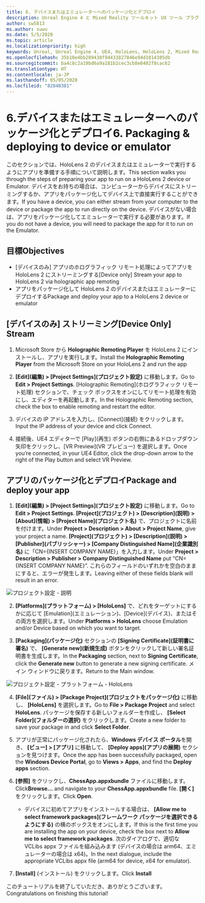 ```yaml
---
title: 6. デバイスまたはエミュレーターへのパッケージ化とデプロイ
description: Unreal Engine 4 と Mixed Reality ツールキット UX ツール プラグインを使用して簡単なチェス アプリを構築するためのチュートリアルのパート 6
author: sw5813
ms.author: suwu
ms.date: 5/5/2020
ms.topic: article
ms.localizationpriority: high
keywords: Unreal, Unreal Engine 4, UE4, HoloLens, HoloLens 2, Mixed Reality, チュートリアル, 入門, mrtk, uxt, UX ツール, ドキュメント
ms.openlocfilehash: 35b18e4bb289438f94433827846e94d1014385db
ms.sourcegitcommit: ba4c8c2a19bd6a9a181b2cec3cb8e0402f8cac62
ms.translationtype: HT
ms.contentlocale: ja-JP
ms.lasthandoff: 05/05/2020
ms.locfileid: "82840381"
---
```

# <a name="6-packaging--deploying-to-device-or-emulator"></a><span data-ttu-id="90891-104">6.デバイスまたはエミュレーターへのパッケージ化とデプロイ</span><span class="sxs-lookup"><span data-stu-id="90891-104">6. Packaging & deploying to device or emulator</span></span>

<span data-ttu-id="90891-105">このセクションでは、HoloLens 2 のデバイスまたはエミュレーターで実行するようにアプリを準備する手順について説明します。</span><span class="sxs-lookup"><span data-stu-id="90891-105">This section walks you through the steps of preparing your app to run on a HoloLens 2 device or Emulator.</span></span> <span data-ttu-id="90891-106">デバイスをお持ちの場合は、コンピューターからデバイスにストリーミングするか、アプリをパッケージ化してデバイス上で直接実行することができます。</span><span class="sxs-lookup"><span data-stu-id="90891-106">If you have a device, you can either stream from your computer to the device or package the app to run directly on the device.</span></span> <span data-ttu-id="90891-107">デバイスがない場合は、アプリをパッケージ化してエミュレーターで実行する必要があります。</span><span class="sxs-lookup"><span data-stu-id="90891-107">If you do not have a device, you will need to package the app for it to run on the Emulator.</span></span> 

## <a name="objectives"></a><span data-ttu-id="90891-108">目標</span><span class="sxs-lookup"><span data-stu-id="90891-108">Objectives</span></span>

* <span data-ttu-id="90891-109">[デバイスのみ] アプリのホログラフィック リモート処理によってアプリを HoloLens 2 にストリーミングする</span><span class="sxs-lookup"><span data-stu-id="90891-109">[Device only] Stream your app to HoloLens 2 via holographic app remoting</span></span>
* <span data-ttu-id="90891-110">アプリをパッケージ化して HoloLens 2 のデバイスまたはエミュレーターにデプロイする</span><span class="sxs-lookup"><span data-stu-id="90891-110">Package and deploy your app to a HoloLens 2 device or emulator</span></span>

## <a name="device-only-stream"></a><span data-ttu-id="90891-111">[デバイスのみ] ストリーミング</span><span class="sxs-lookup"><span data-stu-id="90891-111">[Device Only] Stream</span></span>

1.  <span data-ttu-id="90891-112">Microsoft Store から **Holographic Remoting Player** を HoloLens 2 にインストールし、アプリを実行します。</span><span class="sxs-lookup"><span data-stu-id="90891-112">Install the **Holographic Remoting Player** from the Microsoft Store on your HoloLens 2 and run the app</span></span>

2.  <span data-ttu-id="90891-113">**[Edit]\(編集\) > [Project Settings]\(プロジェクト設定\)** に移動します。</span><span class="sxs-lookup"><span data-stu-id="90891-113">Go to **Edit > Project Settings**.</span></span> <span data-ttu-id="90891-114">[Holographic Remoting]\(ホログラフィック リモート処理\) セクションで、チェック ボックスをオンにしてリモート処理を有効にし、エディターを再起動します。</span><span class="sxs-lookup"><span data-stu-id="90891-114">In the Holographic Remoting section, check the box to enable remoting and restart the editor.</span></span>

3.  <span data-ttu-id="90891-115">デバイスの IP アドレスを入力し、[Connect]\(接続\) をクリックします。</span><span class="sxs-lookup"><span data-stu-id="90891-115">Input the IP address of your device and click Connect.</span></span>

4.  <span data-ttu-id="90891-116">接続後、UE4 エディターで [Play]\(再生\) ボタンの右側にあるドロップダウン矢印をクリックし、[VR Preview]\(VR プレビュー\) を選択します。</span><span class="sxs-lookup"><span data-stu-id="90891-116">Once you’re connected, in your UE4 Editor, click the drop-down arrow to the right of the Play button and select VR Preview.</span></span>

## <a name="package-and-deploy-your-app"></a><span data-ttu-id="90891-117">アプリのパッケージ化とデプロイ</span><span class="sxs-lookup"><span data-stu-id="90891-117">Package and deploy your app</span></span> 

1.  <span data-ttu-id="90891-118">**[Edit]\(編集\) > [Project Settings]\(プロジェクト設定\)** に移動します。</span><span class="sxs-lookup"><span data-stu-id="90891-118">Go to **Edit > Project Settings**.</span></span> <span data-ttu-id="90891-119">**[Project]\(プロジェクト\) > [Description]\(説明\) > [About]\(情報\) > [Project Name]\(プロジェクト名\)** で、プロジェクトに名前を付けます。</span><span class="sxs-lookup"><span data-stu-id="90891-119">Under **Project > Description > About > Project Name**, give your project a name.</span></span> <span data-ttu-id="90891-120">**[Project]\(プロジェクト\) > [Description]\(説明\) > [Publisher]\(パブリッシャー\) > [Company Distinguished Name]\(企業識別名\)** に「CN={INSERT COMPANY NAME}」を入力します。</span><span class="sxs-lookup"><span data-stu-id="90891-120">Under **Project > Description > Publisher > Company Distinguished Name** put “CN={INSERT COMPANY NAME}”.</span></span> <span data-ttu-id="90891-121">これらのフィールドのいずれかを空白のままにすると、エラーが発生します。</span><span class="sxs-lookup"><span data-stu-id="90891-121">Leaving either of these fields blank will result in an error.</span></span> 

![プロジェクト設定 - 説明](images/unreal-uxt/6-cn.PNG)

2.  <span data-ttu-id="90891-123">**[Platforms]\(プラットフォーム\) > [HoloLens]** で、どれをターゲットにするかに応じて [Emulation]\(エミュレーション\)、[Device]\(デバイス\)、またはその両方を選択します。</span><span class="sxs-lookup"><span data-stu-id="90891-123">Under **Platforms > HoloLens** choose Emulation and/or Device based on which you want to target.</span></span>

3.  <span data-ttu-id="90891-124">**[Packaging]\(パッケージ化\)** セクションの **[Signing Certificate]\(証明書に署名\)** で、 **[Generate new]\(新規生成\)** ボタンをクリックして新しい署名証明書を生成します。</span><span class="sxs-lookup"><span data-stu-id="90891-124">In the **Packaging** section, next to **Signing Certificate**, click the **Generate new** button to generate a new signing certificate.</span></span> <span data-ttu-id="90891-125">メイン ウィンドウに戻ります。</span><span class="sxs-lookup"><span data-stu-id="90891-125">Return to the Main window.</span></span>

![プロジェクト設定 - プラットフォーム - HoloLens](images/unreal-uxt/6-packaging.PNG)

4.  <span data-ttu-id="90891-127">**[File]\(ファイル\) > [Package Project]\(プロジェクトをパッケージ化\)** に移動し、 **[HoloLens]** を選択します。</span><span class="sxs-lookup"><span data-stu-id="90891-127">Go to **File > Package Project** and select **HoloLens**.</span></span> <span data-ttu-id="90891-128">パッケージを保存する新しいフォルダーを作成し、 **[Select Folder]\(フォルダーの選択\)** をクリックします。</span><span class="sxs-lookup"><span data-stu-id="90891-128">Create a new folder to save your package in and click **Select Folder**.</span></span> 

5.  <span data-ttu-id="90891-129">アプリが正常にパッケージ化されたら、**Windows デバイス ポータル**を開き、 **[ビュー] > [アプリ]** に移動して、 **[Deploy apps]\(アプリの展開\)** セクションを見つけます。</span><span class="sxs-lookup"><span data-stu-id="90891-129">Once the app has been successfully packaged, open the **Windows Device Portal**, go to **Views > Apps**, and find the **Deploy apps** section.</span></span>

6.  <span data-ttu-id="90891-130">**[参照]** をクリックし、**ChessApp.appxbundle** ファイルに移動します。</span><span class="sxs-lookup"><span data-stu-id="90891-130">Click**Browse...** and navigate to your **ChessApp.appxbundle** file.</span></span> <span data-ttu-id="90891-131">**[開く]** をクリックします。</span><span class="sxs-lookup"><span data-stu-id="90891-131">Click **Open**.</span></span> 

    * <span data-ttu-id="90891-132">デバイスに初めてアプリをインストールする場合は、 **[Allow me to select framework packages]\(フレームワーク パッケージを選択できるようにする\)** の横のボックスをオンにします。</span><span class="sxs-lookup"><span data-stu-id="90891-132">If this is the first time you are installing the app on your device, check the box next to **Allow me to select framework packages**.</span></span> <span data-ttu-id="90891-133">次のダイアログで、適切な VCLibs appx ファイルを組み込みます (デバイスの場合は arm64、エミュレーターの場合は x64)。</span><span class="sxs-lookup"><span data-stu-id="90891-133">In the next dialogue, include the appropriate VCLibs appx file (arm64 for device, x64 for emulator).</span></span> 

7.  <span data-ttu-id="90891-134">**[Install]** (インストール) をクリックします。</span><span class="sxs-lookup"><span data-stu-id="90891-134">Click **Install**</span></span>

<span data-ttu-id="90891-135">このチュートリアルを終了していただき、ありがとうございます。</span><span class="sxs-lookup"><span data-stu-id="90891-135">Congratulations on finishing this tutorial!</span></span>  